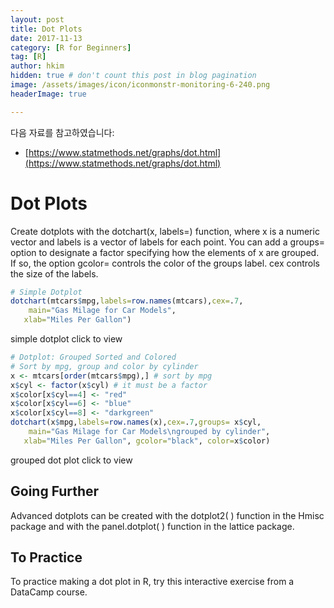 ```yaml
---
layout: post  
title: Dot Plots
date: 2017-11-13  
category: [R for Beginners]  
tag: [R]  
author: hkim  
hidden: true # don't count this post in blog pagination  
image: /assets/images/icon/iconmonstr-monitoring-6-240.png
headerImage: true

---
```


다음 자료를 참고하였습니다:  
- [https://www.statmethods.net/graphs/dot.html](https://www.statmethods.net/graphs/dot.html)

# Dot Plots

Create dotplots with the dotchart(x, labels=) function, where x is a numeric vector and labels is a vector of labels for each point. You can add a groups= option to designate a factor specifying how the elements of x are grouped. If so, the option gcolor= controls the color of the groups label. cex controls the size of the labels.

```r
# Simple Dotplot
dotchart(mtcars$mpg,labels=row.names(mtcars),cex=.7,
  	main="Gas Milage for Car Models",
   xlab="Miles Per Gallon")
```

simple dotplot click to view

```r
# Dotplot: Grouped Sorted and Colored
# Sort by mpg, group and color by cylinder
x <- mtcars[order(mtcars$mpg),] # sort by mpg
x$cyl <- factor(x$cyl) # it must be a factor
x$color[x$cyl==4] <- "red"
x$color[x$cyl==6] <- "blue"
x$color[x$cyl==8] <- "darkgreen"
dotchart(x$mpg,labels=row.names(x),cex=.7,groups= x$cyl,
  	main="Gas Milage for Car Models\ngrouped by cylinder",
   xlab="Miles Per Gallon", gcolor="black", color=x$color)
```

grouped dot plot click to view


## Going Further

Advanced dotplots can be created with the dotplot2( ) function in the Hmisc package and with the panel.dotplot( ) function in the lattice package.


## To Practice

To practice making a dot plot in R, try this interactive exercise from a DataCamp course.
